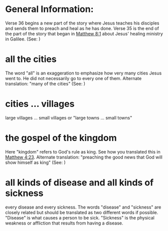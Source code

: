 
# General Information:
Verse 36 begins a new part of the story where Jesus teaches his disciples and sends them to preach and heal as he has done.
Verse 35 is the end of the part of the story that began in [Matthew 8:1](../08/01.md) about Jesus' healing ministry in Galilee. (See: )

# all the cities
The word "all" is an exaggeration to emphasize how very many cities Jesus went to. He did not necessarily go to every one of them. Alternate translation: "many of the cities" (See: )

# cities ... villages
large villages ... small villages or "large towns ... small towns"

# the gospel of the kingdom
Here "kingdom" refers to God's rule as king. See how you translated this in [Matthew 4:23](../04/23.md). Alternate translation: "preaching the good news that God will show himself as king" (See: )

# all kinds of disease and all kinds of sickness
every disease and every sickness. The words "disease" and "sickness" are closely related but should be translated as two different words if possible. "Disease" is what causes a person to be sick. "Sickness" is the physical weakness or affliction that results from having a disease.